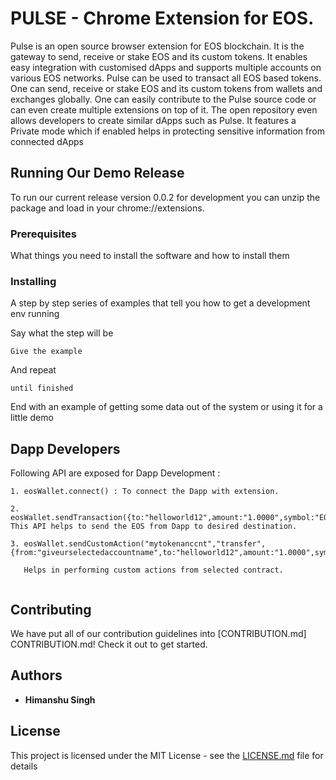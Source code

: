 # PULSE -  Chrome Extension for EOS.

Pulse is an open source browser extension for EOS blockchain. It is the gateway to send, receive or stake EOS and its custom tokens. It enables easy integration with customised dApps and supports multiple accounts on various EOS networks.
Pulse can be used to transact all EOS based tokens. One can send, receive or stake EOS and its custom tokens from wallets and exchanges globally. One can easily contribute to the Pulse source code or can even create multiple extensions on top of it. The open repository even allows developers to create similar dApps such as Pulse. It features a Private mode which if enabled helps in protecting sensitive information from connected dApps

## Running Our Demo Release

To run our current release version 0.0.2 for development you can unzip the package and load in your chrome://extensions.

### Prerequisites

What things you need to install the software and how to install them


### Installing

A step by step series of examples that tell you how to get a development env running

Say what the step will be

```
Give the example
```

And repeat

```
until finished
```

End with an example of getting some data out of the system or using it for a little demo

## Dapp Developers

Following API are exposed for Dapp Development :

```
1. eosWallet.connect() : To connect the Dapp with extension.

2. eosWallet.sendTransaction({to:"helloworld12",amount:"1.0000",symbol:"EOS",memo:"h"}): 
This API helps to send the EOS from Dapp to desired destination.

3. eosWallet.sendCustomAction("mytokenanccnt","transfer",{from:"giveurselectedaccountname",to:"helloworld12",amount:"1.0000",symbol:"EOS",memo:"h"}):
   
   Helps in performing custom actions from selected contract.
    
```
## Contributing

We have put all of our contribution guidelines into [CONTRIBUTION.md] CONTRIBUTION.md! Check it out to get started.

## Authors

* **Himanshu Singh** 

## License

This project is licensed under the MIT License - see the [LICENSE.md](LICENSE.md) file for details



